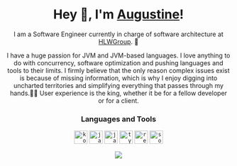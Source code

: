 <h1 align="center">Hey 👋, I'm <a href="https://github.com/klepto/">Augustine</a>! </h1>

<p align="center">  
I am a Software Engineer currently in charge of software architecture at <a href="https://github.com/hlwgroup">HLWGroup</a>. 💖 
</p>
<p align="center">  
  I have a huge passion for JVM and JVM-based languages. I love anything to do with concurrency, software optimization and pushing languages and tools to their limits. I firmly believe that the only reason complex issues exist is because of missing information, which is why I enjoy digging into uncharted territories and simplifying everything that passes through my hands.🕵️‍♀️ User experience is the king, whether it be for a fellow developer or for a client.
</p>

<h3 align="center">Languages and Tools</h3>

<p align="center">  
  <code><img height="30" src="https://raw.githubusercontent.com/rahul-jha98/github_readme_icons/main/language_and_tools/square/kotlin/kotlin.svg" alt="kotlin"></code>
  <code><img height="30" src="https://raw.githubusercontent.com/rahul-jha98/github_readme_icons/main/language_and_tools/square/java/java.svg" alt="java"></code>
  <code><img height="30" src="https://raw.githubusercontent.com/rahul-jha98/github_readme_icons/main/language_and_tools/square/javascript/javascript.svg" alt="javascript"></code>
  <code><img height="30" src="https://raw.githubusercontent.com/rahul-jha98/github_readme_icons/main/language_and_tools/square/typescript/typescript.svg" alt="typescript"></code>
  <code><img height="30" src="https://raw.githubusercontent.com/rahul-jha98/github_readme_icons/main/language_and_tools/square/react/react.svg" alt="react"></code>
  <code><img height="30" src="https://raw.githubusercontent.com/spothq/cryptocurrency-icons/master/svg/color/eth.svg" alt="solidity"></code>
  
</p>

<p align="center">  
  <img src="https://github-readme-streak-stats.herokuapp.com?user=klepto&theme=github-dark-blue&hide_border=true&date_format=M%20j%5B%2C%20Y%5D" />
</p>
